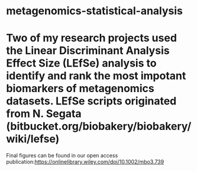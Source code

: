 # metagenomics-statistical-analysis 
# Two of my research projects used the Linear Discriminant Analysis Effect Size (LEfSe) analysis to identify and rank the most impotant biomarkers of metagenomics datasets. LEfSe scripts originated from N. Segata (bitbucket.org/biobakery/biobakery/wiki/lefse) 
Final figures can be found in our open access publication:https://onlinelibrary.wiley.com/doi/10.1002/mbo3.739
